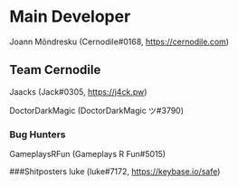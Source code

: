 # Main Developer
Joann Mõndresku (Cernodile#0168, https://cernodile.com)

## Team Cernodile
Jaacks (Jack#0305, https://j4ck.pw)

DoctorDarkMagic (DoctorDarkMagic ツ#3790)

### Bug Hunters
GameplaysRFun (Gameplays R Fun#5015)

###Shitposters
luke (luke#7172, https://keybase.io/safe)
